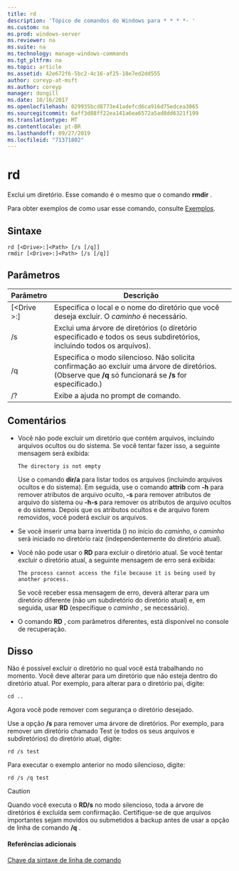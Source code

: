 ```yaml
---
title: rd
description: 'Tópico de comandos do Windows para * * * *- '
ms.custom: na
ms.prod: windows-server
ms.reviewer: na
ms.suite: na
ms.technology: manage-windows-commands
ms.tgt_pltfrm: na
ms.topic: article
ms.assetid: 42e672f6-5bc2-4c16-af25-18e7ed2dd555
author: coreyp-at-msft
ms.author: coreyp
manager: dongill
ms.date: 10/16/2017
ms.openlocfilehash: 029935bcd8773e41adefcd6ca916d75edcea3065
ms.sourcegitcommit: 6aff3d88ff22ea141a6ea6572a5ad8dd6321f199
ms.translationtype: MT
ms.contentlocale: pt-BR
ms.lasthandoff: 09/27/2019
ms.locfileid: "71371802"
---
```

# <a name="rd"></a>rd



Exclui um diretório. Esse comando é o mesmo que o comando **rmdir** .

Para obter exemplos de como usar esse comando, consulte [Exemplos](#BKMK_examples).

## <a name="syntax"></a>Sintaxe

```
rd [<Drive>:]<Path> [/s [/q]]
rmdir [<Drive>:]<Path> [/s [/q]]
```

## <a name="parameters"></a>Parâmetros

|     Parâmetro     |                                                                 Descrição                                                                  |
|-------------------|----------------------------------------------------------------------------------------------------------------------------------------------|
| [\<Drive >:] <Path> |                      Especifica o local e o nome do diretório que você deseja excluir. O *caminho* é necessário.                       |
|        /s         |                     Exclui uma árvore de diretórios (o diretório especificado e todos os seus subdiretórios, incluindo todos os arquivos).                      |
|        /q         | Especifica o modo silencioso. Não solicita confirmação ao excluir uma árvore de diretórios. (Observe que **/q** só funcionará se **/s** for especificado.) |
|        /?         |                                                     Exibe a ajuda no prompt de comando.                                                     |

## <a name="remarks"></a>Comentários

-   Você não pode excluir um diretório que contém arquivos, incluindo arquivos ocultos ou do sistema. Se você tentar fazer isso, a seguinte mensagem será exibida:

    `The directory is not empty`

    Use o comando **dir/a** para listar todos os arquivos (incluindo arquivos ocultos e do sistema). Em seguida, use o comando **attrib** com **-h** para remover atributos de arquivo oculto, **-s** para remover atributos de arquivo do sistema ou **-h-s** para remover os atributos de arquivo ocultos e do sistema. Depois que os atributos ocultos e de arquivo forem removidos, você poderá excluir os arquivos.
-   Se você inserir uma barra invertida (\) no início do *caminho*, o *caminho* será iniciado no diretório raiz (independentemente do diretório atual).
-   Você não pode usar o **RD** para excluir o diretório atual. Se você tentar excluir o diretório atual, a seguinte mensagem de erro será exibida:

    `The process cannot access the file because it is being used by another process.`

    Se você receber essa mensagem de erro, deverá alterar para um diretório diferente (não um subdiretório do diretório atual) e, em seguida, usar **RD** (especifique o *caminho* , se necessário).
-   O comando **RD** , com parâmetros diferentes, está disponível no console de recuperação.

## <a name="BKMK_examples"></a>Disso

Não é possível excluir o diretório no qual você está trabalhando no momento. Você deve alterar para um diretório que não esteja dentro do diretório atual. Por exemplo, para alterar para o diretório pai, digite:
```
cd ..
```
Agora você pode remover com segurança o diretório desejado.

Use a opção **/s** para remover uma árvore de diretórios. Por exemplo, para remover um diretório chamado Test (e todos os seus arquivos e subdiretórios) do diretório atual, digite:
```
rd /s test
```
Para executar o exemplo anterior no modo silencioso, digite:
```
rd /s /q test
```

> [!CAUTION]
> Quando você executa o **RD/s** no modo silencioso, toda a árvore de diretórios é excluída sem confirmação. Certifique-se de que arquivos importantes sejam movidos ou submetidos a backup antes de usar a opção de linha de comando **/q** .

#### <a name="additional-references"></a>Referências adicionais

[Chave da sintaxe de linha de comando](command-line-syntax-key.md)